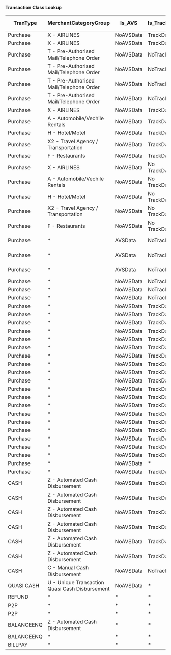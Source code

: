 **Transaction Class Lookup**

| **TranType** | **MerchantCategoryGroup**                | **Is_AVS** | **Is_TrackData** | **Is_PINData** | **TransactionAmountSize** | **POSDataCodeQulalifier**               | **FromAccount** | **ToAccount** | **BrandID** | **Reserved1** | **Reserved2** | **Reserved3** | **Reserved4** | **DESCRIPTION**                          | **LOOK-UP CONDITION**                    | **RESOLVED TRANSACTION CLASSIFICATION TUPLE** | **RESOLVED ROUTING TUPLE**              | **TRANSACTION CODE** |
| ------------ | ---------------------------------------- | ---------- | ---------------- | -------------- | ------------------------- | --------------------------------------- | --------------- | ------------- | ----------- | ------------- | ------------- | ------------- | ------------- | ---------------------------------------- | ---------------------------------------- | ---------------------------------------- | --------------------------------------- | -------------------- |
| Purchase     | X - AIRLINES                             | NoAVSData  | TrackData        | PINData        | *                         | CHIP_PIN_OFFPREMISE                     | *               | *             | SE          | *             | *             | *             | *             | AIRLINE                                  | Purchase,X - AIRLINES,NoAVSData,TrackData,PINData,*,CHIP_PIN_OFFPREMISE,*,*,SE,*,*,*,* | PURCHASE,CHIP,PIN,AIRLINE                | Purchase,TO_Account**,IS_PINData**,SE   | 100                  |
| Purchase     | X - AIRLINES                             | NoAVSData  | TrackData        | PINData        | *                         | FALLBACK_CHIP_PIN_OFFPREMISE            | *               | *             | SE          | *             | *             | *             | *             | AIRLINE                                  | Purchase,X - AIRLINES,NoAVSData,TrackData,PINData,*,FALLBACK_CHIP_PIN_OFFPREMISE,*,*,SE,*,*,*,* | PURCHASE,FB_CHIP,PIN,AIRLINE             | Purchase,TO_Account**,IS_PINData**,SE   | 200                  |
| Purchase     | T - Pre-Authorised Mail/Telephone Order  | NoAVSData  | NoTrackData      | NoPINData      | *                         | MAILORDER                               | *               | *             | SE          | *             | *             | *             | *             | MOTO                                     | Purchase,T - Pre-Authorised Mail/Telephone Order,NoAVSData,NoTrackData,NoPINData,*,MAILORDER,*,*,SE,*,*,*,* | PURCHASE,MOTO                            | Purchase,TO_Account**,IS_PINData**,SE   | 300                  |
| Purchase     | T - Pre-Authorised Mail/Telephone Order  | NoAVSData  | NoTrackData      | NoPINData      | *                         | TELEORDER                               | *               | *             | SE          | *             | *             | *             | *             | MOTO                                     | Purchase,T - Pre-Authorised Mail/Telephone Order,NoAVSData,NoTrackData,NoPINData,*,TELEORDER,*,*,SE,*,*,*,* | PURCHASE,MOTO                            | Purchase,TO_Account**,IS_PINData**,SE   | 400                  |
| Purchase     | T - Pre-Authorised Mail/Telephone Order  | NoAVSData  | NoTrackData      | NoPINData      | *                         | KEYENTRY_MAILORDER                      | *               | *             | SE          | *             | *             | *             | *             | MOTO                                     | Purchase,T - Pre-Authorised Mail/Telephone Order,NoAVSData,NoTrackData,NoPINData,*,KEYENTRY_MAILORDER,*,*,SE,*,*,*,* | PURCHASE,KEYENTRY                        | Purchase,TO_Account**,IS_PINData**,SE   | 500                  |
| Purchase     | T - Pre-Authorised Mail/Telephone Order  | NoAVSData  | NoTrackData      | NoPINData      | *                         | KEYENTRY_TELEORDER                      | *               | *             | SE          | *             | *             | *             | *             | MOTO                                     | Purchase,T - Pre-Authorised Mail/Telephone Order,NoAVSData,NoTrackData,NoPINData,*,KEYENTRY_TELEORDER,*,*,SE,*,*,*,* | PURCHASE,KEYENTRY                        | Purchase,TO_Account**,IS_PINData**,SE   | 600                  |
| Purchase     | X - AIRLINES                             | NoAVSData  | TrackData        | PINData        | *                         | *                                       | *               | *             | SE          | *             | *             | *             | *             | TandE                                    | Purchase,X - AIRLINES,NoAVSData,*,*,*,*,*,*,SE,*,*,*,* | PURCHASE,TandE                           | Purchase,TO_Account**,IS_PINData**,SE   | 700                  |
| Purchase     | A - Automobile/Vechile Rentals           | NoAVSData  | TrackData        | PINData        | *                         | *                                       | *               | *             | SE          | *             | *             | *             | *             | TandE                                    | Purchase,A - Automobile/Vechile Rentals,NoAVSData,*,*,*,*,*,*,SE,*,*,*,* | PURCHASE,TandE                           | Purchase,TO_Account**,IS_PINData**,SE   | 800                  |
| Purchase     | H - Hotel/Motel                          | NoAVSData  | TrackData        | PINData        | *                         | *                                       | *               | *             | SE          | *             | *             | *             | *             | TandE                                    | Purchase,H - Hotel/Motel,NoAVSData,*,*,*,*,*,*,SE,*,*,*,* | PURCHASE,TandE                           | Purchase,TO_Account**,IS_PINData**,SE   | 900                  |
| Purchase     | X2 - Travel Agency / Transportation      | NoAVSData  | TrackData        | PINData        | *                         | *                                       | *               | *             | SE          | *             | *             | *             | *             | TandE                                    | Purchase,X2 - Travel Agency / Transportation,NoAVSData,*,*,*,*,*,*,SE,*,*,*,* | PURCHASE,TandE                           | Purchase,TO_Account**,IS_PINData**,SE   | 1000                 |
| Purchase     | F - Restaurants                          | NoAVSData  | TrackData        | PINData        | *                         | *                                       | *               | *             | SE          | *             | *             | *             | *             | TandE                                    | Purchase,F - Restaurants,NoAVSData,*,*,*,*,*,*,SE,*,*,*,* | PURCHASE,TandE                           | Purchase,TO_Account**,IS_PINData**,SE   | 1100                 |
| Purchase     | X - AIRLINES                             | NoAVSData  | No TrackData     | NoPINData      | *                         | *                                       | *               | *             | SE          | *             | *             | *             | *             | TandE                                    | Purchase,X - AIRLINES,NoAVSData,*,*,*,*,*,*,SE,*,*,*,* | PURCHASE,TandE                           | Purchase,TO_Account**,IS_PINData**,SE   | 1200                 |
| Purchase     | A - Automobile/Vechile Rentals           | NoAVSData  | No TrackData     | NoPINData      | *                         | *                                       | *               | *             | SE          | *             | *             | *             | *             | TandE                                    | Purchase,A - Automobile/Vechile Rentals,NoAVSData,*,*,*,*,*,*,SE,*,*,*,* | PURCHASE,TandE                           | Purchase,TO_Account**,IS_PINData**,SE   | 1300                 |
| Purchase     | H - Hotel/Motel                          | NoAVSData  | No TrackData     | NoPINData      | *                         | *                                       | *               | *             | SE          | *             | *             | *             | *             | TandE                                    | Purchase,H - Hotel/Motel,NoAVSData,*,*,*,*,*,*,SE,*,*,*,* | PURCHASE,TandE                           | Purchase,TO_Account**,IS_PINData**,SE   | 1400                 |
| Purchase     | X2 - Travel Agency / Transportation      | NoAVSData  | No TrackData     | NoPINData      | *                         | *                                       | *               | *             | SE          | *             | *             | *             | *             | TandE                                    | Purchase,X2 - Travel Agency / Transportation,NoAVSData,*,*,*,*,*,*,SE,*,*,*,* | PURCHASE,TandE                           | Purchase,TO_Account**,IS_PINData**,SE   | 1500                 |
| Purchase     | F - Restaurants                          | NoAVSData  | No TrackData     | NoPINData      | *                         | *                                       | *               | *             | SE          | *             | *             | *             | *             | TandE                                    | Purchase,F - Restaurants,NoAVSData,*,*,*,*,*,*,SE,*,*,*,* | PURCHASE,TandE                           | Purchase,TO_Account**,IS_PINData**,SE   | 1600                 |
| Purchase     | *                                        | AVSData    | NoTrackData      | NoPINData      | *                         | ECOM                                    | *               | *             | SE          | *             | *             | *             | *             | ACC_VERIFICATION_REQ - ACVS              | Purchase,*,AVSData,*,*,*,ECOM,*,*,SE,*,*,*,* | PURCHASE,ACVS                            | Purchase,TO_Account**,IS_PINData**,SE   | 1700                 |
| Purchase     | *                                        | AVSData    | NoTrackData      | NoPINData      | *                         | ECOM_SECURE                             | *               | *             | SE          | *             | *             | *             | *             | ACC_VERIFICATION_REQ - ACVS              | Purchase,*,AVSData,*,*,*,ECOM_SECURE,*,*,SE,*,*,*,* | PURCHASE,ACVS                            | Purchase,TO_Account**,IS_PINData**,SE   | 1800                 |
| Purchase     | *                                        | AVSData    | NoTrackData      | NoPINData      | NO                        | *                                       | *               | *             | SE          | *             | *             | *             | *             | ADDRESS_VERIFICATION_REQ - AVS           | Purchase,*,AVSData,*,*,NO,*,*,*,SE,*,*,*,* | PURCHASE,AVS                             | Purchase,TO_Account**,IS_PINData**,SE   | 1900                 |
| Purchase     | *                                        | NoAVSData  | NoTrackData      | NoPINData      | *                         | RECURRING                               | *               | *             | SE          | *             | *             | *             | *             | RECURRING                                | Purchase,*,NoAVSData,*,*,*,RECURRING,*,*,SE,*,*,*,* | PURCHASE,RECURRING                       | Purchase,TO_Account**,IS_PINData**,SE   | 2000                 |
| Purchase     | *                                        | NoAVSData  | NoTrackData      | NoPINData      | *                         | ECOM                                    | *               | *             | SE          | *             | *             | *             | *             | ECOM                                     | Purchase,*,NoAVSData,NoTrackData,NoPINData,*,ECOM,*,*,SE,*,*,*,* | PURCHASE,ECOM                            | Purchase,TO_Account**,IS_PINData**,SE   | 2100                 |
| Purchase     | *                                        | NoAVSData  | NoTrackData      | NoPINData      | *                         | ECOM_SECURE                             | *               | *             | SE          | *             | *             | *             | *             | ECOM_SECURE                              | Purchase,*,NoAVSData,NoTrackData,NoPINData,*,ECOM_SECURE,*,*,SE,*,*,*,* | PURCHASE,ECOM,SECURED                    | Purchase,TO_Account**,IS_PINData**,SE   | 2200                 |
| Purchase     | *                                        | NoAVSData  | TrackData        | PINData        |                           | CHIP_PIN_ONPREMISE                      | *               | *             | SE          | *             | *             | *             | *             | POS_CHIP_PIN                             | Purchase,*,NoAVSData,TrackData,PINData,,CHIP_PIN_ONPREMISE,*,*,SE,*,*,*,* | PURCHASE,CHIP,PIN                        | Purchase,TO_Account**,IS_PINData**,SE   | 2300                 |
| Purchase     | *                                        | NoAVSData  | TrackData        | PINData        |                           | CHIP_PIN_PHYSICAL_DELIVERY              | *               | *             | SE          | *             | *             | *             | *             | POS_CHIP_PIN                             | Purchase,*,NoAVSData,TrackData,PINData,,CHIP_PIN_PHYSICAL_DELIVERY,*,*,SE,*,*,*,* | PURCHASE,CHIP,PIN                        | Purchase,TO_Account**,IS_PINData**,SE   | 2400                 |
| Purchase     | *                                        | NoAVSData  | TrackData        | PINData        |                           | CHIP_PIN_ONPREMISE_UNATTN_FUEL          | *               | *             | SE          | *             | *             | *             | *             | AFD                                      | Purchase,*,NoAVSData,TrackData,PINData,,CHIP_PIN_ONPREMISE_UNATTN_FUEL,*,*,SE,*,*,*,* | PURCHASE,CHIP,PIN,AFD                    | Purchase,TO_Account**,IS_PINData**,SE   | 2500                 |
| Purchase     | *                                        | NoAVSData  | TrackData        | PINData        |                           | CHIP_PIN_OFFPREMISE_UNATTN              | *               | *             | SE          | *             | *             | *             | *             | SELF SERVICE UNATTN                      | Purchase,*,NoAVSData,TrackData,PINData,,CHIP_PIN_OFFPREMISE_UNATTN,*,*,SE,*,*,*,* | PURCHASE,CHIP,PIN,UNATTN                 | Purchase,TO_Account**,IS_PINData**,SE   | 2600                 |
| Purchase     | *                                        | NoAVSData  | TrackData        | PINData        |                           | CHIP_PIN_AT_CARDMEMEBER_UNATTN          | *               | *             | SE          | *             | *             | *             | *             | SELF SERVICE UNATTN                      | Purchase,*,NoAVSData,TrackData,PINData,,CHIP_PIN_AT_CARDMEMEBER_UNATTN,*,*,SE,*,*,*,* | PURCHASE,CHIP,PIN,MICROATM               | Purchase,TO_Account**,IS_PINData**,SE   | 2700                 |
| Purchase     | *                                        | NoAVSData  | TrackData        | PINData        |                           | FALLBACK_CHIP_PIN_ONPREMISE             | *               | *             | SE          | *             | *             | *             | *             | POS_CHIP_PIN FALLBACK                    | Purchase,*,NoAVSData,TrackData,PINData,,FALLBACK_CHIP_PIN_ONPREMISE,*,*,SE,*,*,*,* | PURCHASE,FALLBACK,CHIP,PIN               | Purchase,TO_Account**,IS_PINData**,SE   | 2800                 |
| Purchase     | *                                        | NoAVSData  | TrackData        | PINData        |                           | FALLBACK_CHIP_PIN_PHYSICAL_DELIVERY     | *               | *             | SE          | *             | *             | *             | *             | POS_CHIP_PIN FALLBACK                    | Purchase,*,NoAVSData,TrackData,PINData,,FALLBACK_CHIP_PIN_PHYSICAL_DELIVERY,*,*,SE,*,*,*,* | PURCHASE,FALLBACK,CHIP,PIN               | Purchase,TO_Account**,IS_PINData**,SE   | 2900                 |
| Purchase     | *                                        | NoAVSData  | TrackData        | PINData        |                           | FALLBACK_CHIP_PIN_ONPREMISE_UNATTN_FUEL | *               | *             | SE          | *             | *             | *             | *             | AFD                                      | Purchase,*,NoAVSData,TrackData,PINData,,FALLBACK_CHIP_PIN_ONPREMISE_UNATTN_FUEL,*,*,SE,*,*,*,* | PURCHASE,FALLBACK,CHIP,PIN,AFD           | Purchase,TO_Account**,IS_PINData**,SE   | 3000                 |
| Purchase     | *                                        | NoAVSData  | TrackData        | PINData        |                           | FALLBACK_CHIP_PIN_OFFPREMISE_UNATTN     | *               | *             | SE          | *             | *             | *             | *             | SELF SERVICE UNATTN                      | Purchase,*,NoAVSData,TrackData,PINData,,FALLBACK_CHIP_PIN_OFFPREMISE_UNATTN,*,*,SE,*,*,*,* | PURCHASE,FALLBACK,CHIP,PIN,UNATTN        | Purchase,TO_Account**,IS_PINData**,SE   | 3100                 |
| Purchase     | *                                        | NoAVSData  | TrackData        | PINData        |                           | FALLBACK_CHIP_PIN_AT_CARDMEMEBER_UNATTN | *               | *             | SE          | *             | *             | *             | *             | SELF SERVICE UNATTN                      | Purchase,*,NoAVSData,TrackData,PINData,,FALLBACK_CHIP_PIN_AT_CARDMEMEBER_UNATTN,*,*,SE,*,*,*,* | PURCHASE,FALLBACK,CHIP,PIN               | Purchase,TO_Account**,IS_PINData**,SE   | 3200                 |
| Purchase     | *                                        | NoAVSData  | TrackData        | PINData        |                           | UNKWN_PIN_ONPREMISE                     | *               | *             | SE          | *             | *             | *             | *             | PIN                                      | Purchase,*,NoAVSData,TrackData,PINData,,UNKWN_PIN_ONPREMISE,*,*,SE,*,*,*,* | PURCHASE,PIN                             | Purchase,TO_Account**,IS_PINData**,SE   | 3300                 |
| Purchase     | *                                        | NoAVSData  | TrackData        | PINData        |                           | UNKWN_PIN_ONPREMISE_UNATTN_FUEL         | *               | *             | SE          | *             | *             | *             | *             | AFD                                      | Purchase,*,NoAVSData,TrackData,PINData,,UNKWN_PIN_ONPREMISE_UNATTN_FUEL,*,*,SE,*,*,*,* | PURCHASE,PIN,AFD                         | Purchase,TO_Account**,IS_PINData**,SE   | 3400                 |
| Purchase     | *                                        | NoAVSData  | TrackData        | PINData        |                           | UNKWN_PIN_AT_CARDMEMEBER_UNATTN         | *               | *             | SE          | *             | *             | *             | *             | SELF SERVICE UNATTN                      | Purchase,*,NoAVSData,TrackData,PINData,,UNKWN_PIN_AT_CARDMEMEBER_UNATTN,*,*,SE,*,*,*,* | PURCHASE,PIN                             | Purchase,TO_Account**,IS_PINData**,SE   | 3500                 |
| Purchase     | *                                        | NoAVSData  | TrackData        | PINData        |                           | MAG_PIN_ONPREMISE                       | *               | *             | SE          | *             | *             | *             | *             | PIN                                      | Purchase,*,NoAVSData,TrackData,PINData,,MAG_PIN_ONPREMISE,*,*,SE,*,*,*,* | PURCHASE,MAG,PIN                         | Purchase,TO_Account**,IS_PINData**,SE   | 3600                 |
| Purchase     | *                                        | NoAVSData  | TrackData        | PINData        |                           | MAG_PIN_ONPREMISE_UNATTN_FUEL           | *               | *             | SE          | *             | *             | *             | *             | AFD                                      | Purchase,*,NoAVSData,TrackData,PINData,,MAG_PIN_ONPREMISE_UNATTN_FUEL,*,*,SE,*,*,*,* | PURCHASE,MAG,PIN,AFD                     | Purchase,TO_Account**,IS_PINData**,SE   | 3700                 |
| Purchase     | *                                        | NoAVSData  | TrackData        | PINData        |                           | MAG_PIN_AT_CARDMEMEBER_UNATTN           | *               | *             | SE          | *             | *             | *             | *             | SELF SERVICE UNATTN                      | Purchase,*,NoAVSData,TrackData,PINData,,MAG_PIN_AT_CARDMEMEBER_UNATTN,*,*,SE,*,*,*,* | PURCHASE,MAG,PIN                         | Purchase,TO_Account**,IS_PINData**,SE   | 3800                 |
| Purchase     | *                                        | NoAVSData  | TrackData        | *              |                           | ONPREMISE_UNATTN_FUEL                   | *               | *             | SE          | *             | *             | *             | *             | AFD                                      | Purchase,*,NoAVSData,TrackData,*,,ONPREMISE_UNATTN_FUEL,*,*,SE,*,*,*,* | PURCHASE,AFD                             | Purchase,TO_Account**,IS_PINData**,SE   | 3900                 |
| Purchase     | *                                        | NoAVSData  | TrackData        | *              |                           | MAG_ONPREMISE_UNATTN_FUEL               | *               | *             | SE          | *             | *             | *             | *             | AFD                                      | Purchase,*,NoAVSData,TrackData,*,,MAG_ONPREMISE_UNATTN_FUEL,*,*,SE,*,*,*,* | PURCHASE,MAG,AFD                         | Purchase,TO_Account**,IS_PINData**,SE   | 4000                 |
| Purchase     | *                                        | NoAVSData  | TrackData        | *              |                           | CHIP_ONPREMISE_UNATTN_FUEL              | *               | *             | SE          | *             | *             | *             | *             | AFD                                      | Purchase,*,NoAVSData,TrackData,*,,CHIP_ONPREMISE_UNATTN_FUEL,*,*,SE,*,*,*,* | PURCHASE,CHIP,AFD                        | Purchase,TO_Account**,IS_PINData**,SE   | 4100                 |
| Purchase     | *                                        | NoAVSData  | *                | *              | *                         | CONTACTLESS                             | *               | *             | SE          | *             | *             | *             | *             | NFC                                      | Purchase,*,NoAVSData,*,*,*,CONTACTLESS,*,*,SE,*,*,*,* | PURCHASE,NFC                             | Purchase,TO_Account**,IS_PINData**,SE   | 4200                 |
| Purchase     | *                                        | NoAVSData  | TrackData        | *              | *                         | MAG_CONTACTLESS                         | *               | *             | SE          | *             | *             | *             | *             | NFC                                      | Purchase,*,NoAVSData,TrackData,*,*,MAG_CONTACTLESS,*,*,SE,*,*,*,* | PURCHASE,NFC                             | Purchase,TO_Account**,IS_PINData**,SE   | 4300                 |
| CASH         | Z - Automated Cash Disbursement          | NoAVSData  | TrackData        | PINData        | *                         | CHIP_PIN_ONPREMISE                      | *               | *             | SE          | *             | *             | *             | *             | CASH WITHDRAWAL CHIP PIN                 | CASH,Z - Automated Cash Disbursement,NoAVSData,TrackData,PINData,*,CHIP_PIN_ONPREMISE,*,*,SE,*,*,*,* | CASH,CHIP,PIN                            | CASH,TO_Account**,IS_PINData**,SE       | 4400                 |
| CASH         | Z - Automated Cash Disbursement          | NoAVSData  | TrackData        | PINData        | *                         | CHIP_PIN_AT_CARDMEMEBER_UNATTN          | *               | *             | SE          | *             | *             | *             | *             | CASH WITHDRAWAL CHIP PIN -MICROATM       | CASH,Z - Automated Cash Disbursement,NoAVSData,TrackData,PINData,*,CHIP_PIN_AT_CARDMEMEBER_UNATTN,*,*,SE,*,*,*,* | CASH,CHIP,PIN,MICROATM                   | CASH,TO_Account**,IS_PINData**,SE       | 4500                 |
| CASH         | Z - Automated Cash Disbursement          | NoAVSData  | TrackData        | PINData        | *                         | FALLBACK_CHIP_PIN_ONPREMISE             | *               | *             | SE          | *             | *             | *             | *             | CASH WITHDRAWAL CHIP PIN FALLBACK        | CASH,Z - Automated Cash Disbursement,NoAVSData,TrackData,PINData,*,FALLBACK_CHIP_PIN_ONPREMISE,*,*,SE,*,*,*,* | CASH,FALBACK,CHIP,PIN                    | CASH,TO_Account**,IS_PINData**,SE       | 4600                 |
| CASH         | Z - Automated Cash Disbursement          | NoAVSData  | TrackData        | PINData        | *                         | FALLBACK_CHIP_PIN_AT_CARDMEMEBER_UNATTN | *               | *             | SE          | *             | *             | *             | *             | CASH WITHDRAWAL CHIP PIN FALLBACK - MICROATM | CASH,Z - Automated Cash Disbursement,NoAVSData,TrackData,PINData,*,FALLBACK_CHIP_PIN_AT_CARDMEMEBER_UNATTN,*,*,SE,*,*,*,* | CASH,FALBACK,CHIP,PIN,MICROATM           | CASH,TO_Account**,IS_PINData**,SE       | 4700                 |
| CASH         | Z - Automated Cash Disbursement          | NoAVSData  | TrackData        | PINData        | *                         | MAG_PIN_ONPREMISE                       | *               | *             | SE          | *             | *             | *             | *             | CASH WITHDRAWAL PIN                      | CASH,Z - Automated Cash Disbursement,NoAVSData,TrackData,PINData,*,MAG_PIN_ONPREMISE,*,*,SE,*,*,*,* | CASH,PIN                                 | CASH,TO_Account**,IS_PINData**,SE       | 4800                 |
| CASH         | Z - Automated Cash Disbursement          | NoAVSData  | TrackData        | PINData        | *                         | MAG_PIN_AT_CARDMEMEBER_UNATTN           | *               | *             | SE          | *             | *             | *             | *             | CASH WITHDRAWAL PIN - MICROATM           | CASH,Z - Automated Cash Disbursement,NoAVSData,TrackData,PINData,*,MAG_PIN_AT_CARDMEMEBER_UNATTN,*,*,SE,*,*,*,* | CASH,PIN,MICROATM                        | CASH,TO_Account**,IS_PINData**,SE       | 4900                 |
| CASH         | C - Manual Cash Disbursement             | NoAVSData  | NoTrackData      | NoPINData      | *                         | DEF_CARD_PRESENT                        | *               | *             | SE          | *             | *             | *             | *             | MANUAL CASH                              | CASH,C - Manual Cash Disbursement,NoAVSData,TrackData,PINData,*,DEF_CARD_PRESENT,*,*,SE,*,*,*,* | CASH,MANUAL                              | CASH,TO_Account**,IS_PINData**,SE       | 5000                 |
| QUASI CASH   | U - Unique Transaction Quasi Cash Disbursement | NoAVSData  | *                | *              | *                         | *                                       | *               | *             | SE          | *             | *             | *             | *             | QUASI CASH                               | QUASI CASH,U - Unique Transaction Quasi Cash Disbursement,NoAVSData,*,*,*,*,*,*,SE,*,*,*,* | QUASICASH                                | QUASI CASH,TO_Account**,IS_PINData**,SE | 5100                 |
| REFUND       | *                                        | *          | *                | *              | *                         | *                                       | *               | *             | SE          | *             | *             | *             | *             | REFUND                                   | REFUND,*,*,*,*,*,*,*,*,SE,*,*,*,*        | REFUND                                   | REFUND,TO_Account**,IS_PINData**,SE     | 5200                 |
| P2P          | *                                        | *          | *                | *              | *                         | CARD_NOT_PRESENT                        | *               | *             | SE          | *             | *             | *             | *             | P2P                                      | P2P,*,*,*,*,*,CARD_NOT_PRESENT,*,*,SE,*,*,*,* | P2P                                      | P2P,TO_Account**,IS_PINData**,SE        | 5300                 |
| P2P          | *                                        | *          | *                | *              | *                         | CARD_NOT_PRESENT_STANDIN                | *               | *             | SE          | *             | *             | *             | *             | P2P - STANDIN                            | P2P,*,*,*,*,*,CARD_NOT_PRESENT_STANDIN,*,*,SE,*,*,*,* | P2P - STANDIN                            | P2P,TO_Account**,IS_PINData**,SE        | 5400                 |
| BALANCEENQ   | Z - Automated Cash Disbursement          | *          | *                | *              | *                         | *                                       | *               | *             | SE          | *             | *             | *             | *             | ATM BALANCE ENQ                          | BALANCEENQ,Z - Automated Cash Disbursement,*,*,*,*,*,*,*,SE,*,*,*,* | BALANCEENQ,ATM                           | BALANCEENQ,TO_Account**,IS_PINData**,SE | 5500                 |
| BALANCEENQ   | *                                        | *          | *                | *              | *                         | *                                       | *               | *             | SE          | *             | *             | *             | *             | POS BALANCE ENQ                          | BALANCEENQ,*,*,*,*,*,*,*,*,SE,*,*,*,*    | BALANCEENQ,POS                           | BALANCEENQ,TO_Account**,IS_PINData**,SE | 5600                 |
| BILLPAY      | *                                        | *          | *                | *              | *                         | *                                       | *               | *             | SE          | *             | *             | *             | *             | BILLPAYMENT                              | BILLPAY,*,*,*,*,*,*,*,*,SE,*,*,*,*       | BILLPAYMENT                              | BILLPAY,TO_Account**,IS_PINData**,SE    | 5700                 |